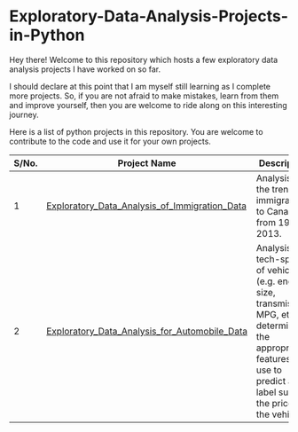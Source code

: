 # Exploratory-Data-Analysis-Projects-in-Python

Hey there!  Welcome to this repository which hosts a few exploratory data analysis projects I have worked on so far.

I should declare at this point that I am myself still learning as I complete more projects. So, if you are not afraid to make mistakes, learn from them and improve yourself, then you are welcome to ride along on this interesting journey. 

Here is a list of python projects in this repository. You are welcome to contribute to the code and use it for your own projects.


| S/No. | Project Name | Description |
|-------|--------------|-------------|
| 1     | [Exploratory_Data_Analysis_of_Immigration_Data](https://github.com/olanrewajuj/Exploratory-Data-Analysis-Projects-in-Python/blob/867d0bd8df45be550394bda245cbcfb223a59a96/Exploratory_Data_Analysis_of_Immigration_Data.ipynb) | Analysis of the trend of immigrants to Canada from 1980 to 2013.|
| 2     | [Exploratory_Data_Analysis_for_Automobile_Data](https://github.com/olanrewajuj/Exploratory-Data-Analysis-Projects-in-Python/blob/867d0bd8df45be550394bda245cbcfb223a59a96/Exploratory_Data_Analysis_for_Automobile_Data.ipynb) | Analysis of tech-specs of vehicles (e.g. engine size, transmission, MPG, etc.) to determine the appropriate features to use to predict a label such as the price of the vehicle. |

